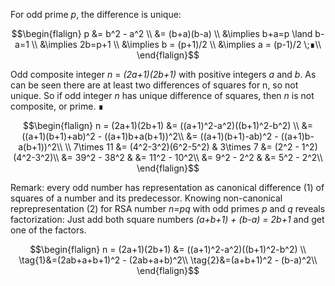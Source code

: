 For odd prime _p_, the difference is unique:

$$\begin{flalign}
p &= b^2 - a^2 \\
  &= (b+a)(b-a) \\
  &\implies b+a=p \land b-a=1 \\
  &\implies 2b=p+1 \\
  &\implies b = (p+1)/2 \\
  &\implies a = (p-1)/2 \;∎\\
\end{flalign}$$

Odd composite integer _n_ = _(2a+1)(2b+1)_ with positive integers _a_ and _b_.
As can be seen there are at least two differences of squares for n, so not unique.
So if odd integer _n_ has unique difference of squares, then _n_ is not composite, or prime. ∎

$$\begin{flalign}
n = (2a+1)(2b+1) &= ((a+1)^2-a^2)((b+1)^2-b^2) \\
&= ((a+1)(b+1)+ab)^2 - ((a+1)b+a(b+1))^2\\
&= ((a+1)(b+1)-ab)^2 - ((a+1)b-a(b+1))^2\\
\\
7\times 11 &= (4^2-3^2)(6^2-5^2) & 3\times 7 &= (2^2 - 1^2)(4^2-3^2)\\
          &= 39^2 - 38^2 &         &= 11^2 - 10^2\\
          &= 9^2 - 2^2 &           &= 5^2 - 2^2\\
\end{flalign}$$


Remark: every odd number has representation as canonical difference (1) of squares of a number and its predecessor. Knowing non-canonical reprepresentation (2) for RSA number _n=pq_ with odd primes _p_ and _q_ reveals factorization:
Just add both square numbers _(a+b+1) + (b-a) = 2b+1_ and get one of the factors.

$$\begin{flalign}
n = (2a+1)(2b+1) &= ((a+1)^2-a^2)((b+1)^2-b^2) \\
\tag{1}&=(2ab+a+b+1)^2 - (2ab+a+b)^2\\
\tag{2}&=(a+b+1)^2 - (b-a)^2\\
\end{flalign}$$
